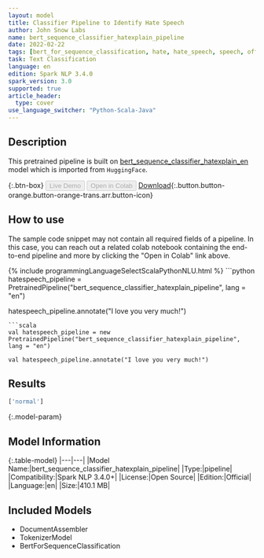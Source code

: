 ```yaml
---
layout: model
title: Classifier Pipeline to Identify Hate Speech
author: John Snow Labs
name: bert_sequence_classifier_hatexplain_pipeline
date: 2022-02-22
tags: [bert_for_sequence_classification, hate, hate_speech, speech, offensive, en, open_source]
task: Text Classification
language: en
edition: Spark NLP 3.4.0
spark_version: 3.0
supported: true
article_header:
  type: cover
use_language_switcher: "Python-Scala-Java"
---
```


## Description

This pretrained pipeline is built on [bert_sequence_classifier_hatexplain_en](https://nlp.johnsnowlabs.com/2021/11/06/bert_sequence_classifier_hatexplain_en.html) model which is imported from `HuggingFace`.

{:.btn-box}
<button class="button button-orange" disabled>Live Demo</button>
<button class="button button-orange" disabled>Open in Colab</button>
[Download](https://s3.amazonaws.com/auxdata.johnsnowlabs.com/public/models/bert_sequence_classifier_hatexplain_pipeline_en_3.4.0_3.0_1645534173574.zip){:.button.button-orange.button-orange-trans.arr.button-icon}

## How to use

The sample code snippet may not contain all required fields of a pipeline. In this case, you can reach out a related colab notebook containing the end-to-end pipeline and more by clicking the "Open in Colab" link above.




<div class="tabs-box" markdown="1">
{% include programmingLanguageSelectScalaPythonNLU.html %}
```python
hatespeech_pipeline = PretrainedPipeline("bert_sequence_classifier_hatexplain_pipeline", lang = "en")

hatespeech_pipeline.annotate("I love you very much!")
```
```scala
val hatespeech_pipeline = new PretrainedPipeline("bert_sequence_classifier_hatexplain_pipeline", lang = "en")

val hatespeech_pipeline.annotate("I love you very much!")
```
</div>

## Results

```bash
['normal']
```

{:.model-param}
## Model Information

{:.table-model}
|---|---|
|Model Name:|bert_sequence_classifier_hatexplain_pipeline|
|Type:|pipeline|
|Compatibility:|Spark NLP 3.4.0+|
|License:|Open Source|
|Edition:|Official|
|Language:|en|
|Size:|410.1 MB|

## Included Models

- DocumentAssembler
- TokenizerModel
- BertForSequenceClassification